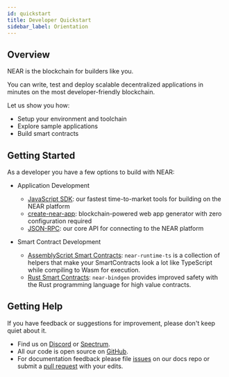 ```yaml
---
id: quickstart
title: Developer Quickstart
sidebar_label: Orientation
---
```


## Overview

NEAR is the blockchain for builders like you.

You can write, test and deploy scalable decentralized applications in minutes on the most developer-friendly blockchain.

Let us show you how:

- Setup your environment and toolchain
- Explore sample applications
- Build smart contracts

## Getting Started

As a developer you have a few options to build with NEAR:

- Application Development
  - [JavaScript SDK](/docs/roles/developer/examples/nearlib/introduction): our fastest time-to-market tools for building on the NEAR platform
  - [create-near-app](https://www.npmjs.com/package/create-near-app): blockchain-powered web app generator with zero configuration required
  - [JSON-RPC](/docs/interaction/rpc): our core API for connecting to the NEAR platform

- Smart Contract Development
  - [AssemblyScript Smart Contracts](/docs/roles/developer/contracts-intro): `near-runtime-ts` is a collection of helpers that make your SmartContracts look a lot like TypeScript while compiling to Wasm for execution.
  - [Rust Smart Contracts](/docs/near-bindgen/near-bindgen): `near-bindgen` provides improved safety with the Rust programming language for high value contracts.

## Getting Help

If you have feedback or suggestions for improvement, please don't keep quiet about it.

- Find us on [Discord](http://near.chat) or [Spectrum](https://spectrum.chat/near).
- All our code is open source on [GitHub](https://github.com/nearprotocol).
- For documentation feedback please file [issues](https://github.com/nearprotocol/docs/issues) on our docs repo or submit a [pull request](https://github.com/nearprotocol/docs/pulls) with your edits.
